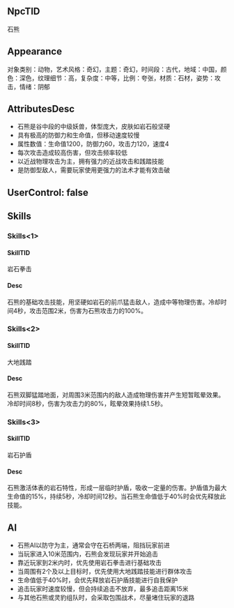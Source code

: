 
## NpcTID
石熊

## Appearance
对象类别：动物，艺术风格：奇幻，主题：奇幻，时间段：古代，地域：中国，颜色：深色，纹理细节：高，复杂度：中等，比例：夸张，材质：石材，姿势：攻击，情绪：阴郁

## AttributesDesc
- 石熊是谷中段的中级妖兽，体型庞大，皮肤如岩石般坚硬
- 具有极高的防御力和生命值，但移动速度较慢
- 属性数值：生命值1200，防御力60，攻击力120，速度4
- 每次攻击造成较高伤害，但攻击频率较低
- 以近战物理攻击为主，拥有强力的近战攻击和践踏技能
- 是防御型敌人，需要玩家使用更强力的法术才能有效击破

## UserControl: false

## Skills
### Skills<1>
#### SkillTID
岩石拳击
#### Desc
石熊的基础攻击技能，用坚硬如岩石的前爪猛击敌人，造成中等物理伤害。冷却时间4秒，攻击范围2米，伤害为石熊攻击力的100%。
### Skills<2>
#### SkillTID
大地践踏
#### Desc
石熊双脚猛踏地面，对周围3米范围内的敌人造成物理伤害并产生短暂眩晕效果。冷却时间8秒，伤害为攻击力的80%，眩晕效果持续1.5秒。
### Skills<3>
#### SkillTID
岩石护盾
#### Desc
石熊激活体表的岩石特性，形成一层临时护盾，吸收一定量的伤害。护盾值为最大生命值的15%，持续5秒，冷却时间12秒。当石熊生命值低于40%时会优先释放此技能。

## AI
- 石熊AI以防守为主，通常会守在石桥两端，阻挡玩家前进
- 当玩家进入10米范围内，石熊会发现玩家并开始追击
- 靠近玩家到2米内时，优先使用岩石拳击进行基础攻击
- 当周围有2个及以上目标时，优先使用大地践踏技能进行群体攻击
- 生命值低于40%时，会优先释放岩石护盾技能进行自我保护
- 追击玩家时速度较慢，但会持续追击不放弃，最多追击距离15米
- 与其他石熊或灵豹组队时，会采取包围战术，尽量堵住玩家的退路
